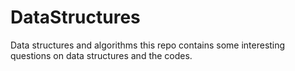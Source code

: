 # DataStructures
Data structures and algorithms
this repo contains some interesting questions on data structures and the codes.
